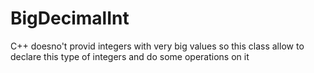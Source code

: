 # BigDecimalInt

C++ doesno't provid integers with very big values so this class allow to declare this type of integers and do some operations on it  
